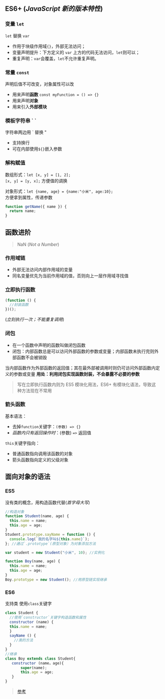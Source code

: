 ## ES6+ (_JavaScript 新的版本特性_)

### 变量 `let`

`let` 替换 `var`

- 作用于块级作用域`{}`，外部无法访问；
- 变量声明提升：下方定义的 `var` 上方的代码无法访问，`let`则可以；
- 重复声明：`var`会覆盖，`let`不允许重复声明。

### 常量 `const`

声明后值不可改变，对象属性可以改

- 用来声明**函数** `const myFunction = () => {}`
- 用来声明**对象**
- 用来引入**外部模块**

### 模板字符串 \` \`

字符串两边用 \` 替换 "

- 支持换行
- 可在内部使用`${}`嵌入参数

### 解构赋值

数组形式：`let [x, y] = [1, 2];`  
`[x, y] = [y, x];` 方便值的调换

对象形式：`let {name, age} = {name:"小米", age:10};`  
方便拿到属性，传递参数

```js
function getName({ name }) {
  return name;
}
```

## 函数进阶

> NaN (_Not a Number_)

### 作用域链

- 外部无法访问内部作用域的变量
- 同名变量优先为当前作用域的值，否则向上一层作用域寻找值

### 立即执行函数

```js
(function () {
  //封装函数
})();
```

(_立刻执行一次；不能重复调用_)

### 闭包

- 在一个函数中声明的函数叫做闭包函数
- 闭包：内部函数总是可以访问外部函数的参数或变量；内部函数未执行完则外部函数不会被销毁

当内部函数作为外部函数的返回值；其在最外部被调用时则仍可访问外部函数内定义的参数或变量 
**用处：利用闭包实现函数封装，不会暴露不必要的参数**

> 写在立即执行函数内则为 ES5 模块化用法，ES6+ 有模块化语法，导致这种方法现在不常用

### **箭头函数**

基本语法：

- 去掉`function`关键字：`(参数) => {}`
- _函数内只有返回操作时_：(参数) `=>` 返回值

`this`关键字指向：

- 普通函数指向调用该函数的对象
- 箭头函数指向定义的父级对象

## 面向对象的语法

### ES5

没有类的概念，用构造函数代替(_首字母大写_)

```js
//构造对象
function Student(name, age) {
  this.name = name;
  this.age = age;
}
Student.prototype.sayName = function () {
  console.log(`我的名字叫${this.name}`);
}; //通过`.prototype`(原型对象）为对象添加方法

var student = new Student("小米", 10); //实例化

function Boy(name, age) {
  this.name = name;
  this.age = age;
}
Boy.prototype = new Student(); //用原型链实现继承
```

### ES6

支持类 使用`class`关键字

```js
class Student {
  //使用`constructor`关键字构造函数和属性
  constructor (name) {
  this.name = name;
  }
  sayName () {
    //类的方法
  }
}
//继承
class Boy extends class Student{
   constructor (name，age){
       super(name);
       this.age = age;
   }
}
```

> [参考](https://www.yuque.com/istao/inunbi/kt5526)
